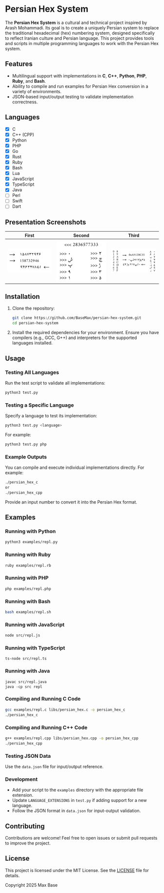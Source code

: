 # Persian Hex System

The **Persian Hex System** is a cultural and technical project inspired by Arash Mohammadi. Its goal is to create a uniquely Persian system to replace the traditional hexadecimal (hex) numbering system, designed specifically to reflect Iranian culture and Persian language. This project provides tools and scripts in multiple programming languages to work with the Persian Hex system.

## Features

- Multilingual support with implementations in **C**, **C++**, **Python**, **PHP**, **Ruby**, and **Bash**.
- Ability to compile and run examples for Persian Hex conversion in a variety of environments.
- JSON-based input/output testing to validate implementation correctness.

## Languages

- [x] C
- [x] C++ (CPP)
- [x] Python
- [x] PHP
- [x] Go
- [x] Rust
- [x] Ruby
- [x] Bash
- [x] Lua
- [x] JavaScript
- [x] TypeScript
- [x] Java
- [ ] Perl
- [ ] Swift
- [ ] Dart

## Presentation Screenshots

| First                              | Second                              | Third                              |
|------------------------------------|-------------------------------------|------------------------------------|
| ![Screenshot 1](images/1.jpg)     | ![Screenshot 2](images/2.jpg)      | ![Screenshot 3](images/3.jpg)     |

## Installation

1. Clone the repository:
   ```bash
   git clone https://github.com/BaseMax/persian-hex-system.git
   cd persian-hex-system
   ```

2. Install the required dependencies for your environment. Ensure you have compilers (e.g., GCC, G++) and interpreters for the supported languages installed.

## Usage

### Testing All Languages

Run the test script to validate all implementations:

```bash
python3 test.py
```

### Testing a Specific Language
Specify a language to test its implementation:

```bash
python3 test.py <language>
```

For example:

```bash
python3 test.py php
```

### Example Outputs

You can compile and execute individual implementations directly. For example:

```bash
./persian_hex_c
or
./persian_hex_cpp
```

Provide an input number to convert it into the Persian Hex format.

## Examples

### Running with Python

```bash
python3 examples/repl.py
```

### Running with Ruby

```bash
ruby examples/repl.rb
```

### Running with PHP

```bash
php examples/repl.php
```

### Running with Bash

```bash
bash examples/repl.sh
```

### Running with JavaScript

```bash
node src/repl.js
```

### Running with TypeScript

```
ts-node src/repl.ts
```

### Running with Java

```
javac src/repl.java
java -cp src repl
```

### Compiling and Running C Code

```bash
gcc examples/repl.c libs/persian_hex.c -o persian_hex_c
./persian_hex_c
```

### Compiling and Running C++ Code

```bash
g++ examples/repl.cpp libs/persian_hex.cpp -o persian_hex_cpp
./persian_hex_cpp
```

### Testing JSON Data

Use the `data.json` file for input/output reference.

### Development

- Add your script to the `examples` directory with the appropriate file extension.
- Update `LANGUAGE_EXTENSIONS` in `test.py` if adding support for a new language.
- Follow the JSON format in `data.json` for input-output validation.

## Contributing

Contributions are welcome! Feel free to open issues or submit pull requests to improve the project.

## License

This project is licensed under the MIT License. See the [LICENSE](LICENSE) file for details.

Copyright 2025 Max Base
